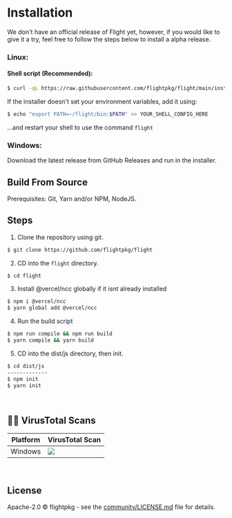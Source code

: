 # Installation

We don't have an official release of Flight yet, however, if you would like to give it a try, feel free to follow the steps below to install a alpha release.
<br>

### Linux:

#### Shell script (Recommended):
```bash
$ curl -qL https://raw.githubusercontent.com/flightpkg/flight/main/install.sh | bash
```

If the installer doesn't set your environment variables, add it using:

```bash
$ echo "export PATH=~/flight/bin:$PATH" >> YOUR_SHELL_CONFIG_HERE
```
...and restart your shell to use the command `flight`

### Windows:
Download the latest release from GitHub Releases and run in the installer.

## Build From Source
Prerequisites: Git, Yarn and/or NPM, NodeJS.

## Steps

1. Clone the repository using git.

```bash
$ git clone https://github.com/flightpkg/flight
```

2. CD into the `flight` directory.

```bash
$ cd flight
```

3. Install @vercel/ncc globally if it isnt already installed

```bash
$ npm i @vercel/ncc
$ yarn global add @vercel/ncc
```

4. Run the build script
```bash
$ npm run compile && npm run build
$ yarn compile && yarn build
```

5. CD into the dist/js directory, then init.
```bash
$ cd dist/js
-------------
$ npm init 
$ yarn init
```

<br>

## 🕵️‍♂️ VirusTotal Scans
| **Platform** | **VirusTotal Scan**    |
| -------  | ------------------ |
| Windows  | <a href="https://www.virustotal.com/gui/file/f7748343325785c81476bc802441010b624b3bbd989770a8b3ee5b694a7d5ed7/detection"> <img src="https://img.shields.io/badge/dynamic/json?label=Detections&query=%24.positives&url=https%3A%2F%2Fupdates.flightpkg.js.org%2Fapi%2Fvirustotal-win"> </a> |

<br>

## License

Apache-2.0 © flightpkg - see the [community/LICENSE.md](LICENSE) file for details.